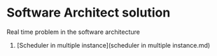 # Software Architect solution

Real time problem in the software architecture 

1. [Scheduler in multiple instance](scheduler in multiple instance.md)
